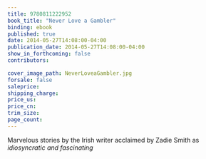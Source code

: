 ```yaml
---
title: 9780811222952
book_title: "Never Love a Gambler"
binding: ebook
published: true
date: 2014-05-27T14:08:00-04:00
publication_date: 2014-05-27T14:08:00-04:00
show_in_forthcoming: false
contributors:

cover_image_path: NeverLoveaGambler.jpg
forsale: false
saleprice:
shipping_charge:
price_us:
price_cn:
trim_size:
page_count:
---
```

Marvelous stories by the Irish writer acclaimed by Zadie Smith as _idiosyncratic and fascinating_

